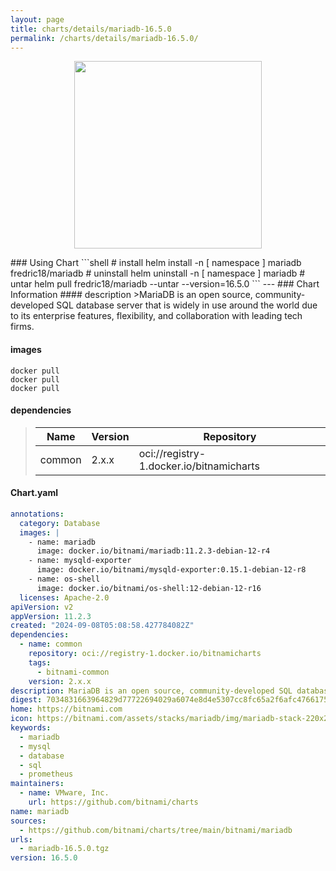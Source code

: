 ```yaml
---
layout: page
title: charts/details/mariadb-16.5.0
permalink: /charts/details/mariadb-16.5.0/
---
```

<p align="center">
    <img src="https://bitnami.com/assets/stacks/mariadb/img/mariadb-stack-220x234.png" width="300px" height="300px">
</p>
### Using Chart
```shell
# install
helm install -n [ namespace ] mariadb fredric18/mariadb
# uninstall
helm uninstall -n [ namespace ] mariadb
# untar
helm pull fredric18/mariadb --untar --version=16.5.0
```
---
### Chart Information
#### description
>MariaDB is an open source, community-developed SQL database server that is widely in use around the world due to its enterprise features, flexibility, and collaboration with leading tech firms.
   
#### images
```shell
docker pull 
docker pull 
docker pull 
```
   
#### dependencies
>Name | Version | Repository
>---|---|---
>common | 2.x.x | oci://registry-1.docker.io/bitnamicharts
   
#### Chart.yaml
```yaml
annotations:
  category: Database
  images: |
    - name: mariadb
      image: docker.io/bitnami/mariadb:11.2.3-debian-12-r4
    - name: mysqld-exporter
      image: docker.io/bitnami/mysqld-exporter:0.15.1-debian-12-r8
    - name: os-shell
      image: docker.io/bitnami/os-shell:12-debian-12-r16
  licenses: Apache-2.0
apiVersion: v2
appVersion: 11.2.3
created: "2024-09-08T05:08:58.427784082Z"
dependencies:
  - name: common
    repository: oci://registry-1.docker.io/bitnamicharts
    tags:
      - bitnami-common
    version: 2.x.x
description: MariaDB is an open source, community-developed SQL database server that is widely in use around the world due to its enterprise features, flexibility, and collaboration with leading tech firms.
digest: 7034831663964829d77722694029a6074e8d4e5307cc8fc65a2f6afc4766175c
home: https://bitnami.com
icon: https://bitnami.com/assets/stacks/mariadb/img/mariadb-stack-220x234.png
keywords:
  - mariadb
  - mysql
  - database
  - sql
  - prometheus
maintainers:
  - name: VMware, Inc.
    url: https://github.com/bitnami/charts
name: mariadb
sources:
  - https://github.com/bitnami/charts/tree/main/bitnami/mariadb
urls:
  - mariadb-16.5.0.tgz
version: 16.5.0
```
